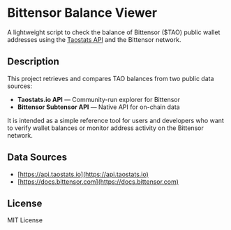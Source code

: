 # Bittensor Balance Viewer

A lightweight script to check the balance of Bittensor ($TAO) public wallet addresses using the [Taostats API](https://taostats.io) and the Bittensor network.

## Description

This project retrieves and compares TAO balances from two public data sources:

- **Taostats.io API** — Community-run explorer for Bittensor  
- **Bittensor Subtensor API** — Native API for on-chain data

It is intended as a simple reference tool for users and developers who want to verify wallet balances or monitor address activity on the Bittensor network.

## Data Sources

- [https://api.taostats.io](https://api.taostats.io)  
- [https://docs.bittensor.com](https://docs.bittensor.com)

## License

MIT License
